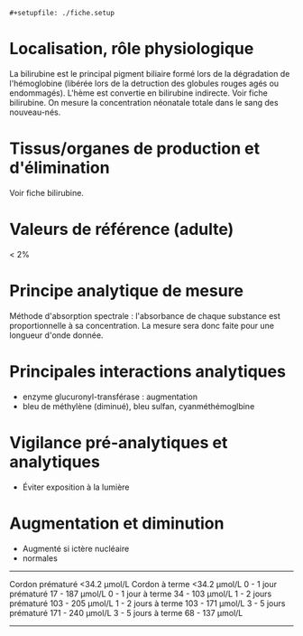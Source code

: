 ```{=org}
#+setupfile: ./fiche.setup
```
# Localisation, rôle physiologique

La bilirubine est le principal pigment biliaire formé lors de la
dégradation de l'hémoglobine (libérée lors de la detruction des globules
rouges agés ou endommagés). L'hème est convertie en bilirubine
indirecte. Voir fiche bilirubine. On mesure la concentration néonatale
totale dans le sang des nouveau-nés.

# Tissus/organes de production et d\'élimination

Voir fiche bilirubine.

# Valeurs de référence (adulte)

\< 2%

# Principe analytique de mesure

Méthode d'absorption spectrale : l'absorbance de chaque substance est
proportionnelle à sa concentration. La mesure sera donc faite pour une
longueur d'onde donnée.

# Principales interactions analytiques

-   enzyme glucuronyl-transférase : augmentation
-   bleu de méthylène (diminué), bleu sulfan, cyanméthémoglbine

# Vigilance pré-analytiques et analytiques

-   Éviter exposition à la lumière

# Augmentation et diminution

-   Augmenté si ictère nucléaire
-   normales

  ------------- ----------- ------------------
  Cordon        prématuré   \<34.2 μmol/L
  Cordon        à terme     \<34.2 μmol/L
  0 - 1 jour    prématuré   17 - 187 μmol/L
  0 - 1 jour    à terme     34 - 103 μmol/L
  1 - 2 jours   prématuré   103 - 205 μmol/L
  1 - 2 jours   à terme     103 - 171 μmol/L
  3 - 5 jours   prématuré   171 - 240 μmol/L
  3 - 5 jours   à terme     68 - 137 μmol/L
  ------------- ----------- ------------------
